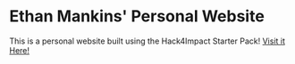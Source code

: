 # Ethan Mankins' Personal Website

This is a personal website built using the Hack4Impact Starter Pack!
[Visit it Here!](https://Elmanhands.github.io)
